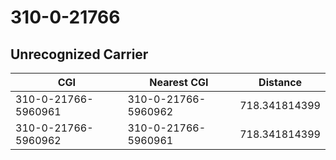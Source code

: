 # 310-0-21766
## Unrecognized Carrier


| CGI | Nearest CGI | Distance |
|-----|-------------|----------|
| 310-0-21766-5960961 | 310-0-21766-5960962 | 718.341814399 |
| 310-0-21766-5960962 | 310-0-21766-5960961 | 718.341814399 |

